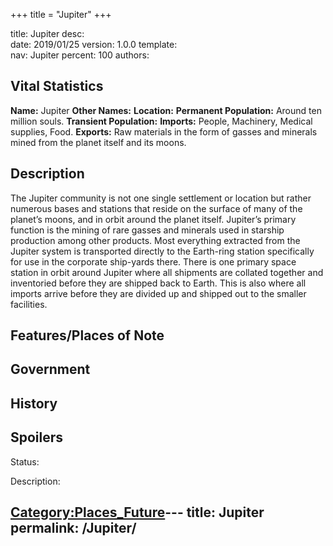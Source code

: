 +++
title = "Jupiter"
+++

title:		Jupiter
desc:		
date:		2019/01/25
version:	1.0.0
template:	
nav:		Jupiter
percent:	100
authors:	
## Vital Statistics

**Name:** Jupiter
**Other Names:**
**Location:**
**Permanent Population:** Around ten million souls.
**Transient Population:**
**Imports:** People, Machinery, Medical supplies, Food.
**Exports:** Raw materials in the form of gasses and minerals mined from
the planet itself and its moons.

## Description

The Jupiter community is not one single settlement or location but
rather numerous bases and stations that reside on the surface of many of
the planet’s moons, and in orbit around the planet itself. Jupiter’s
primary function is the mining of rare gasses and minerals used in
starship production among other products. Most everything extracted from
the Jupiter system is transported directly to the Earth-ring station
specifically for use in the corporate ship-yards there. There is one
primary space station in orbit around Jupiter where all shipments are
collated together and inventoried before they are shipped back to Earth.
This is also where all imports arrive before they are divided up and
shipped out to the smaller facilities.

## Features/Places of Note

## Government

## History

## Spoilers

<spoiler text="Spoilers">Status: </spoiler>

Description:

[Category:Places_Future](Category:Places_Future "wikilink")---
title: Jupiter
permalink: /Jupiter/
---

